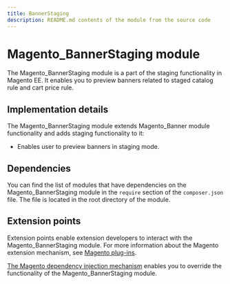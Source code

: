```yaml
---
title: BannerStaging
description: README.md contents of the module from the source code
---
```


# Magento_BannerStaging module

The Magento_BannerStaging module is a part of the staging functionality in Magento EE. It enables you to preview banners related to staged catalog rule and cart price rule.

## Implementation details

The Magento_BannerStaging module extends Magento_Banner module functionality and adds staging functionality to it:

- Enables user to preview banners in staging mode.

## Dependencies

You can find the list of modules that have dependencies on the Magento_BannerStaging module in the `require` section of the `composer.json` file. The file is located in the root directory of the module.

## Extension points

Extension points enable extension developers to interact with the Magento_BannerStaging module. For more information about the Magento extension mechanism, see [Magento plug-ins](https://devdocs.magento.com/guides/v2.4/extension-dev-guide/plugins.html).

[The Magento dependency injection mechanism](https://devdocs.magento.com/guides/v2.4/extension-dev-guide/depend-inj.html) enables you to override the functionality of the Magento_BannerStaging module.
